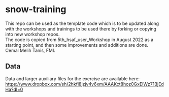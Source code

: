 # snow-training

This repo can be used as the template code which is to be updated along with the workshops and trainings to be used there by forking or copying into new workshop repos.  
The code is copied from 5th_hsaf_user_Workshop in August 2022 as a starting point, and then some improvements and additions are done.    
Cemal Melih Tanis, FMI.  

## Data

Data and larger auxiliary files for the exercise are available here: https://www.dropbox.com/sh/2hkfi8jzjv4v6xm/AAAKct8hoz0GxElWz71BjEdHa?dl=0